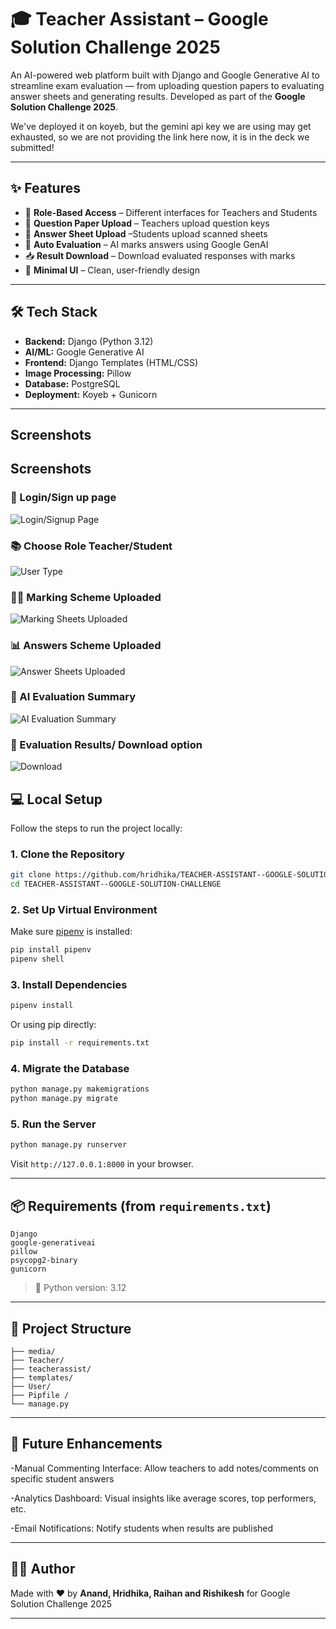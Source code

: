 
# 🎓 Teacher Assistant – Google Solution Challenge 2025

An AI-powered web platform built with Django and Google Generative AI to streamline exam evaluation — from uploading question papers to evaluating answer sheets and generating results. Developed as part of the **Google Solution Challenge 2025**.

We've deployed it on koyeb, but the gemini api key we are using may get exhausted, so we are not providing the link here now, it is in the deck we submitted!

---

## ✨ Features

- 🔐 **Role-Based Access** – Different interfaces for Teachers and Students
- 📄 **Question Paper Upload** – Teachers upload question keys
- 📸 **Answer Sheet Upload** –Students upload scanned sheets
- 🤖 **Auto Evaluation** – AI marks answers using Google GenAI
- 📥 **Result Download** – Download evaluated responses with marks
- 🧠 **Minimal UI** – Clean, user-friendly design

---

## 🛠️ Tech Stack

- **Backend:** Django (Python 3.12)
- **AI/ML:** Google Generative AI
- **Frontend:** Django Templates (HTML/CSS)
- **Image Processing:** Pillow
- **Database:** PostgreSQL
- **Deployment:** Koyeb + Gunicorn

---

## Screenshots

## Screenshots

### 🧭 Login/Sign up page
![Login/Signup Page](https://github.com/hridhika/TEACHER-ASSISTANT--GOOGLE-SOLUTION-CHALLENGE/blob/main/Screenshot%202025-04-07%20125051.png?raw=true)

### 📚 Choose Role Teacher/Student
![User Type](https://github.com/hridhika/TEACHER-ASSISTANT--GOOGLE-SOLUTION-CHALLENGE/blob/main/Screenshot%202025-04-07%20125113.png?raw=true)

### 👩‍🏫 Marking Scheme Uploaded
![Marking Sheets Uploaded](https://github.com/hridhika/TEACHER-ASSISTANT--GOOGLE-SOLUTION-CHALLENGE/blob/main/Screenshot%202025-04-07%20125135.png?raw=true)

### 📊 Answers Scheme Uploaded
![Answer Sheets Uploaded](https://github.com/hridhika/TEACHER-ASSISTANT--GOOGLE-SOLUTION-CHALLENGE/blob/main/Screenshot%202025-04-07%20125211.png?raw=true)

### 📝 AI Evaluation Summary
![AI Evaluation Summary](https://github.com/hridhika/TEACHER-ASSISTANT--GOOGLE-SOLUTION-CHALLENGE/blob/main/Screenshot%202025-04-07%20125216.png?raw=true)

### 💬 Evaluation Results/ Download option
![Download](https://github.com/hridhika/TEACHER-ASSISTANT--GOOGLE-SOLUTION-CHALLENGE/blob/main/Screenshot%202025-04-07%20125223.png?raw=true)


## 💻 Local Setup

Follow the steps to run the project locally:

### 1. Clone the Repository

```bash
git clone https://github.com/hridhika/TEACHER-ASSISTANT--GOOGLE-SOLUTION-CHALLENGE.git
cd TEACHER-ASSISTANT--GOOGLE-SOLUTION-CHALLENGE
```

### 2. Set Up Virtual Environment

Make sure [pipenv](https://pipenv.pypa.io/en/latest/) is installed:

```bash
pip install pipenv
pipenv shell
```

### 3. Install Dependencies

```bash
pipenv install
```

Or using pip directly:

```bash
pip install -r requirements.txt
```

### 4. Migrate the Database

```bash
python manage.py makemigrations
python manage.py migrate
```

### 5. Run the Server

```bash
python manage.py runserver
```

Visit `http://127.0.0.1:8000` in your browser.

---

## 📦 Requirements (from `requirements.txt`)

```
Django
google-generativeai
pillow
psycopg2-binary
gunicorn
```

> 🔧 Python version: 3.12

---

## 📁 Project Structure

```
├── media/
├── Teacher/                 
├── teacherassist/          
├── templates/               
├── User/               
├── Pipfile / 
└── manage.py
```

---

## 🚀 Future Enhancements

-Manual Commenting Interface: Allow teachers to add notes/comments on specific student answers

-Analytics Dashboard: Visual insights like average scores, top performers, etc.

-Email Notifications: Notify students when results are published

---

## 🧑‍💻 Author

Made with ❤️ by **Anand, Hridhika, Raihan and Rishikesh** for Google Solution Challenge 2025

---

